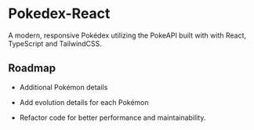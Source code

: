 
# Pokedex-React

A modern, responsive Pokédex utilizing the PokeAPI built with with React, TypeScript and TailwindCSS.


## Roadmap

- Additional Pokémon details

- Add evolution details for each Pokémon

- Refactor code for better performance and maintainability.

